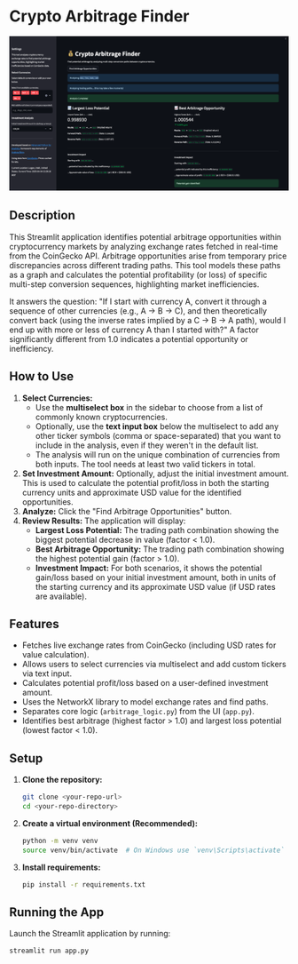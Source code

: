 # Crypto Arbitrage Finder

![Crypto Arbitrage Finder App Screenshot](assets/1.png)

## Description

This Streamlit application identifies potential arbitrage opportunities within cryptocurrency markets by analyzing exchange rates fetched in real-time from the CoinGecko API. Arbitrage opportunities arise from temporary price discrepancies across different trading paths. This tool models these paths as a graph and calculates the potential profitability (or loss) of specific multi-step conversion sequences, highlighting market inefficiencies.

It answers the question: "If I start with currency A, convert it through a sequence of other currencies (e.g., A -> B -> C), and then theoretically convert back (using the inverse rates implied by a C -> B -> A path), would I end up with more or less of currency A than I started with?" A factor significantly different from 1.0 indicates a potential opportunity or inefficiency.

## How to Use

1.  **Select Currencies:**
    * Use the **multiselect box** in the sidebar to choose from a list of commonly known cryptocurrencies.
    * Optionally, use the **text input box** below the multiselect to add any other ticker symbols (comma or space-separated) that you want to include in the analysis, even if they weren't in the default list.
    * The analysis will run on the unique combination of currencies from both inputs. The tool needs at least two valid tickers in total.
2.  **Set Investment Amount:** Optionally, adjust the initial investment amount. This is used to calculate the potential profit/loss in both the starting currency units and approximate USD value for the identified opportunities.
3.  **Analyze:** Click the "Find Arbitrage Opportunities" button.
4.  **Review Results:** The application will display:
    * **Largest Loss Potential:** The trading path combination showing the biggest potential decrease in value (factor < 1.0).
    * **Best Arbitrage Opportunity:** The trading path combination showing the highest potential gain (factor > 1.0).
    * **Investment Impact:** For both scenarios, it shows the potential gain/loss based on your initial investment amount, both in units of the starting currency and its approximate USD value (if USD rates are available).

## Features

* Fetches live exchange rates from CoinGecko (including USD rates for value calculation).
* Allows users to select currencies via multiselect and add custom tickers via text input.
* Calculates potential profit/loss based on a user-defined investment amount.
* Uses the NetworkX library to model exchange rates and find paths.
* Separates core logic (`arbitrage_logic.py`) from the UI (`app.py`).
* Identifies best arbitrage (highest factor > 1.0) and largest loss potential (lowest factor < 1.0).

## Setup

1.  **Clone the repository:**
    ```bash
    git clone <your-repo-url>
    cd <your-repo-directory>
    ```
2.  **Create a virtual environment (Recommended):**
    ```bash
    python -m venv venv
    source venv/bin/activate  # On Windows use `venv\Scripts\activate`
    ```
3.  **Install requirements:**
    ```bash
    pip install -r requirements.txt
    ```

## Running the App

Launch the Streamlit application by running:

```bash
streamlit run app.py